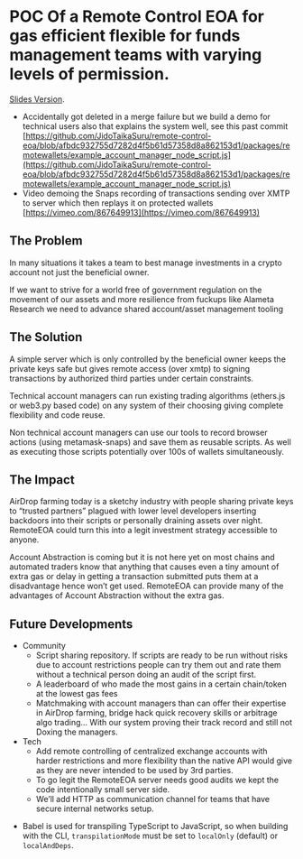 # POC Of a Remote Control EOA for gas efficient flexible for funds management teams with varying levels of permission.

 [Slides Version](https://docs.google.com/presentation/d/1vVlIzecuM3Ygytb4Ri8u-TUexXOBdKxedEF2qH66qyA/edit?usp=sharing).



* Accidentally got deleted in a merge failure but we build a demo for technical users also that explains the system well,  see this past commit [https://github.com/JidoTaikaSuru/remote-control-eoa/blob/afbdc932755d7282d4f5b61d57358d8a862153d1/packages/remotewallets/example_account_manager_node_script.js](https://github.com/JidoTaikaSuru/remote-control-eoa/blob/afbdc932755d7282d4f5b61d57358d8a862153d1/packages/remotewallets/example_account_manager_node_script.js)
* Video demoing the Snaps recording of transactions sending over XMTP to server which then replays it on protected wallets [https://vimeo.com/867649913](https://vimeo.com/867649913)
 

## The Problem
In many situations it takes a team to best manage investments in a crypto account
not just the beneficial owner.

If we want to strive for a world free of government regulation on the movement of
our assets and more resilience from fuckups like Alameta Research we need to
advance shared account/asset management tooling

## The Solution

A simple server which is only controlled by the beneficial owner keeps the private keys safe but gives remote access (over xmtp) to signing transactions by authorized third parties under certain constraints. 

Technical account managers can run existing trading algorithms (ethers.js or web3.py based code) on any system of their choosing giving complete flexibility and code reuse. 

Non technical account managers can use our tools to record browser actions (using metamask-snaps) and save them as reusable scripts. As well as executing those scripts potentially over 100s of wallets simultaneously. 


## The Impact

AirDrop farming today is a sketchy industry with people sharing private keys to “trusted partners” plagued with lower level developers inserting backdoors into their scripts or personally draining assets over night. RemoteEOA could turn this into a legit investment strategy accessible to anyone. 

Account Abstraction is coming but it is not here yet on most chains and automated traders know that anything that causes even a tiny amount of extra gas or delay in getting a transaction submitted puts them at a disadvantage hence won’t get used. RemoteEOA can provide many of the advantages of Account Abstraction without the extra gas. 

## Future Developments 

* Community
    * Script sharing repository. If scripts are ready to be run without risks due to account restrictions people can try them out and rate them without a technical person doing an audit of the script first. 
    * A leaderboard of who made the most gains in a certain chain/token at the lowest gas fees
    *  Matchmaking with account managers than can offer their expertise in AirDrop farming, bridge hack quick recovery skills or arbitrage algo trading… With our system proving their track record and still not Doxing the managers. 
* Tech
    * Add remote controlling of centralized exchange accounts with harder restrictions and more flexibility than the native API would give as they are never intended to be used by 3rd parties.
    * To go legit the RemoteEOA server needs good audits we kept the code intentionally small server side. 
    * We’ll add HTTP as communication channel for teams that have secure internal networks setup. 


- Babel is used for transpiling TypeScript to JavaScript, so when building with the CLI,
  `transpilationMode` must be set to `localOnly` (default) or `localAndDeps`.

